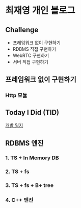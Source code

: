# 최재영 개인 블로그
## Challenge
- 프레임워크 없이 구현하기
- RDBMS 직접 구현하기
- WebRTC 구현하기
- 서버 직접 구현하기

## 프레임워크 없이 구현하기
### Http 모듈

## Today I Did (TID)

[개발 일지](docs/TID/README.md)

## RDBMS 엔진
### 1. TS + In Memory DB

### 2. TS + fs

### 3. TS + fs + B+ tree

### 4. C++ 엔진